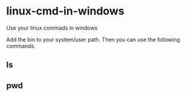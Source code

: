 # linux-cmd-in-windows
Use your linux commads in windows

Add the bin to your system/user path. Then you can use the following commands.

## ls
## pwd



